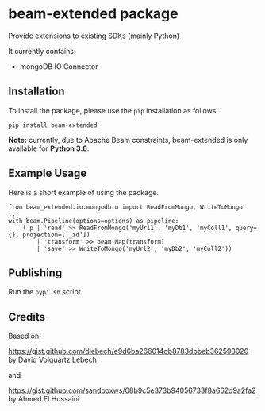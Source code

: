 # beam-extended package

Provide extensions to existing SDKs (mainly Python)

It currently contains:
- mongoDB IO Connector

## Installation

To install the package, please use the `pip` installation as follows:

    pip install beam-extended
    
**Note:** currently, due to Apache Beam constraints, beam-extended is only available for **Python 3.6**.

## Example Usage

Here is a short example of using the package.

    from beam_extended.io.mongodbio import ReadFromMongo, WriteToMongo
    ...
    with beam.Pipeline(options=options) as pipeline:
        ( p | 'read' >> ReadFromMongo('myUrl1', 'myDb1', 'myColl1', query={}, projection=['_id'])
            | 'transform' >> beam.Map(transform)
            | 'save' >> WriteToMongo('myUrl2', 'myDb2', 'myColl2'))


## Publishing

Run the `pypi.sh` script.

## Credits

Based on:

https://gist.github.com/dlebech/e9d6ba266014db8783dbbeb362593020 by David Volquartz Lebech

and

https://gist.github.com/sandboxws/08b9c5e373b94056733f8a662d9a2fa2 by Ahmed El.Hussaini